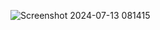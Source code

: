 ![Screenshot 2024-07-13 081415](https://github.com/user-attachments/assets/14612c5d-ae30-4c25-ba89-db276d71ec1c)
